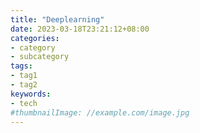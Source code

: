 ```yaml
---
title: "Deeplearning"
date: 2023-03-18T23:21:12+08:00
categories:
- category
- subcategory
tags:
- tag1
- tag2
keywords:
- tech
#thumbnailImage: //example.com/image.jpg
---
```


<!--more-->
